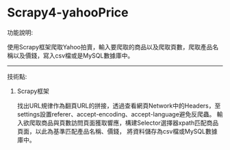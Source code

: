 # Scrapy4-yahooPrice 

功能說明: 

使用Scrapy框架爬取Yahoo拍賣，輸入要爬取的商品以及爬取頁數，爬取產品名稱以及價錢，寫入csv檔或是MySQL數據庫中。

-------------------------------------------------------
技術點:
1. Scrapy框架

    找出URL規律作為翻頁URL的拼接，透過查看網頁Network中的Headers，至settings設置referer、accept-encoding、accept-language避免反爬蟲。
    輸入欲爬取商品與頁數訪問頁面獲取響應，構建Selector選擇器xpath匹配商品頁面，以此為基準匹配產品名稱、價錢， 將資料儲存為csv檔或MySQL數據庫中。

